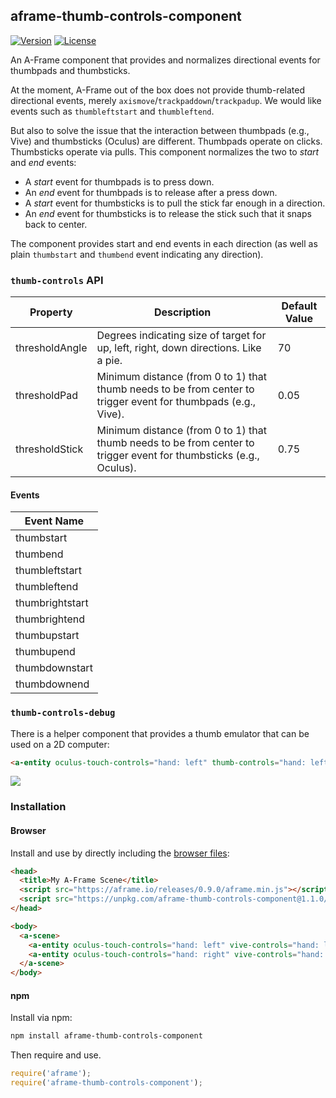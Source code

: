 ## aframe-thumb-controls-component

[![Version](http://img.shields.io/npm/v/aframe-thumb-controls-component.svg?style=flat-square)](https://npmjs.org/package/aframe-thumb-controls-component)
[![License](http://img.shields.io/npm/l/aframe-thumb-controls-component.svg?style=flat-square)](https://npmjs.org/package/aframe-thumb-controls-component)

An A-Frame component that provides and normalizes directional events for thumbpads and thumbsticks.

At the moment, A-Frame out of the box does not provide thumb-related
directional events, merely `axismove`/`trackpaddown`/`trackpadup`. We would
like events such as `thumbleftstart` and `thumbleftend`.

But also to solve the issue that the interaction between thumbpads (e.g., Vive)
and thumbsticks (Oculus) are different. Thumbpads operate on clicks.
Thumbsticks operate via pulls. This component normalizes the two to *start* and
*end* events:

- A *start* event for thumbpads is to press down.
- An *end* event for thumbpads is to release after a press down.
- A *start* event for thumbsticks is to pull the stick far enough in a direction.
- An *end* event for thumbsticks is to release the stick such that it snaps back to center.

The component provides start and end events in each direction (as well as plain
`thumbstart` and `thumbend` event indicating any direction).

### `thumb-controls` API

| Property       | Description                                                                                                        | Default Value |
| --------       | -----------                                                                                                        | ------------- |
| thresholdAngle | Degrees indicating size of target for up, left, right, down directions. Like a pie.                                | 70            |
| thresholdPad   | Minimum distance (from 0 to 1) that thumb needs to be from center to trigger event for thumbpads (e.g., Vive).     | 0.05          |
| thresholdStick | Minimum distance (from 0 to 1) that thumb needs to be from center to trigger event for thumbsticks (e.g., Oculus). | 0.75          |

#### Events

| Event Name      |
|-----------------|
| thumbstart      |
| thumbend        |
| thumbleftstart  |
| thumbleftend    |
| thumbrightstart |
| thumbrightend   |
| thumbupstart    |
| thumbupend      |
| thumbdownstart  |
| thumbdownend    |

### `thumb-controls-debug`

There is a helper component that provides a thumb emulator that can be used on
a 2D computer:

```html
<a-entity oculus-touch-controls="hand: left" thumb-controls="hand: left" thumb-controls-debug="enabled: true; controllerType: oculus">
```

![](https://user-images.githubusercontent.com/674727/40273062-13d5e5aa-5b6e-11e8-8d19-0d81da35c3de.gif)

### Installation

#### Browser

Install and use by directly including the [browser files](dist):

```html
<head>
  <title>My A-Frame Scene</title>
  <script src="https://aframe.io/releases/0.9.0/aframe.min.js"></script>
  <script src="https://unpkg.com/aframe-thumb-controls-component@1.1.0/dist/aframe-thumb-controls-component.min.js"></script>
</head>

<body>
  <a-scene>
    <a-entity oculus-touch-controls="hand: left" vive-controls="hand: left" thumb-controls="hand: left"></a-entity>
    <a-entity oculus-touch-controls="hand: right" vive-controls="hand: right" thumb-controls="hand: right"></a-entity>
  </a-scene>
</body>
```

#### npm

Install via npm:

```bash
npm install aframe-thumb-controls-component
```

Then require and use.

```js
require('aframe');
require('aframe-thumb-controls-component');
```
